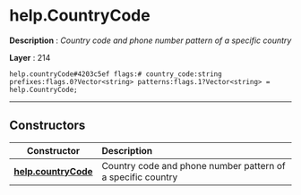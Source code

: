 # help.CountryCode

**Description** : *Country code and phone number pattern of a specific country*

**Layer** : 214

```tl
help.countryCode#4203c5ef flags:# country_code:string prefixes:flags.0?Vector<string> patterns:flags.1?Vector<string> = help.CountryCode;
```

---

## Constructors

| Constructor | Description |
| :---: | :--- |
| [**help.countryCode**](constructor/help.countryCode) | Country code and phone number pattern of a specific country |